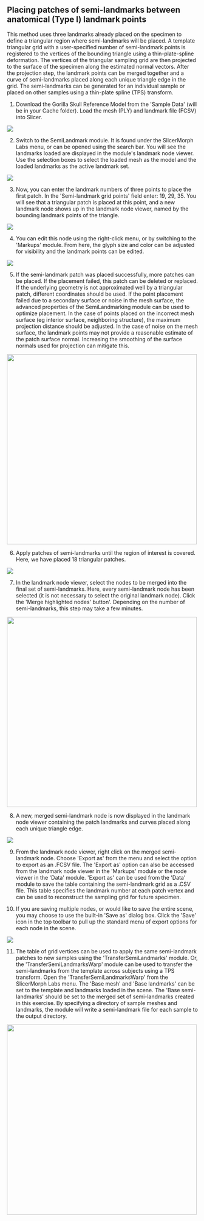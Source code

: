 ## Placing patches of semi-landmarks between anatomical (Type I) landmark points

This method uses three landmarks already placed on the specimen to define a triangular region where semi-landmarks will be placed. A template triangular grid with a user-specified number of semi-landmark points is registered to the vertices of the bounding triangle using a thin-plate-spline deformation. The vertices of the triangular sampling grid are then projected to the surface of the specimen along the estimated normal vectors. After the projection step, the landmark points can be merged together and a curve of semi-landmarks placed along each unique triangle edge in the grid. The semi-landmarks can be generated for an individual sample or placed on other samples using a thin-plate spline (TPS) transform.

1. Download the Gorilla Skull Reference Model from the 'Sample Data' (will be in your Cache folder). Load the mesh (PLY) and landmark file (FCSV) into Slicer.

<img src="./Picture19.png">

2. Switch to the SemiLandmark module. It is found under the SlicerMorph Labs menu, or can be opened using the search bar. You will see the landmarks loaded are displayed in the module's landmark node viewer. Use the selection boxes to select the loaded mesh as the model and the loaded landmarks as the active landmark set.

<img src="./Picture20.png">

3. Now, you can enter the landmark numbers of three points to place the first patch. In the 'Semi-landmark grid points' field enter: 19, 29, 35. You will see that a triangular patch is placed at this point, and a new landmark node shows up in the landmark node viewer, named by the bounding landmark points of the triangle. 

<img src="./Picture21.png">

4. You can edit this node using the right-click menu, or by switching to the 'Markups' module. From here, the glyph size and color can be adjusted for visibility and the landmark points can be edited.

<img src="./Picture22.png"> 

5. If the semi-landmark patch was placed successfully, more patches can be placed. If the placement failed, this patch can be deleted or replaced. If the underlying geometry is not approximated well by a triangular patch, different coordinates should be used. If the point placement failed due to a secondary surface or noise in the mesh surface, the advanced properties of the SemiLandmarking module can be used to optimize placement. In the case of points placed on the incorrect mesh surface (eg interior surface, neighboring structure), the maximum projection distance should be adjusted. In the case of noise on the mesh surface, the landmark points may not provide a reasonable estimate of the patch surface normal. Increasing the smoothing of the surface normals used for projection can mitigate this.

<img src="./Picture23.png" width="500px">

6. Apply patches of semi-landmarks until the region of interest is covered. Here, we have placed 18 triangular patches. 

<img src="./Picture24.png">

7. In the landmark node viewer, select the nodes to be merged into the final set of semi-landmarks. Here, every semi-landmark node has been selected (it is not necessary to select the original landmark node). Click the 'Merge highlighted nodes' button'. Depending on the number of semi-landmarks, this step may take a few minutes.

<img src="./Picture25.png" width="500px">

8. A new, merged semi-landmark node is now displayed in the landmark node viewer containing the patch landmarks and curves placed along each unique triangle edge.

<img src="./Picture26.png">

9.  From the landmark node viewer, right click on the merged semi-landmark node. Choose 'Export as' from the menu and select the option to export as an .FCSV file. The 'Export as' option can also be accessed from the landmark node viewer in the 'Markups' module or the node viewer in the 'Data' module. 'Export as' can be used from the 'Data' module to save the table containing the semi-landmark grid as a .CSV file. This table specifies the landmark number at each patch vertex and can be used to reconstruct the sampling grid for future specimen.

10. If you are saving multiple nodes, or would like to save the entire scene, you may choose to use the built-in 'Save as' dialog box. Click the 'Save' icon in the top toolbar to pull up the standard menu of export options for each node in the scene. 

<img src="./Picture28.png"> 

11. The table of grid vertices can be used to apply the same semi-landmark patches to new samples using the 'TransferSemiLandmarks' module. Or, the 'TransferSemiLandmarksWarp' module can be used to transfer the semi-landmarks from the template across subjects using a TPS transform. Open the 'TransferSemiLandmarksWarp' from the SlicerMorph Labs menu. The 'Base mesh' and 'Base landmarks'  can be set to the template and landmarks loaded in the scene. The 'Base semi-landmarks' should be set to the merged set of semi-landmarks created in this exercise. By specifying a directory of sample meshes and landmarks, the module will write a semi-landmark file for each sample to the output directory.

<img src="./Picture29.png" width="500px"> 
